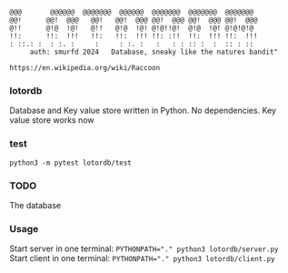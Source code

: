 ```
@@@       @@@@@@  @@@@@@@  @@@@@@  @@@@@@@  @@@@@@@  @@@@@@@
@@!      @@!  @@@   @@!   @@!  @@@ @@!  @@@ @@!  @@@ @@!  @@@
@!!      @!@  !@!   @!!   @!@  !@! @!@!!@!  @!@  !@! @!@!@!@
!!:      !!:  !!!   !!:   !!:  !!! !!: :!!  !!:  !!! !!:  !!!
: ::.: :  : :. :     :     : :. :   :   : : :: :  :  :: : ::
     auth: smurfd 2024   Database, sneaky like the natures bandit"
```
`https://en.wikipedia.org/wiki/Raccoon`


### lotordb
Database and Key value store written in Python. No dependencies.
Key value store works now

### test
```
python3 -m pytest lotordb/test
```

### TODO
The database

### Usage
Start server in one terminal: `PYTHONPATH="." python3 lotordb/server.py`<br>
Start client in one terminal: `PYTHONPATH="." python3 lotordb/client.py`<br>

